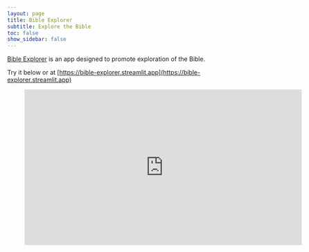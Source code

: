 ```yaml
---
layout: page
title: Bible Explorer
subtitle: Explore the Bible
toc: false
show_sidebar: false
---
```


[Bible Explorer](https://bible-explorer.streamlit.app) is an app designed to promote exploration of the Bible.

Try it below or at [https://bible-explorer.streamlit.app](https://bible-explorer.streamlit.app)

<figure class="image is-16by9">
  <iframe class="has-ratio" width="640" height="360" src="https://bible-explorer.streamlit.app/?embedded=true" scrolling="yes" border="0" frameborder="no" framespacing="0" allowfullscreen="true"></iframe>
</figure>